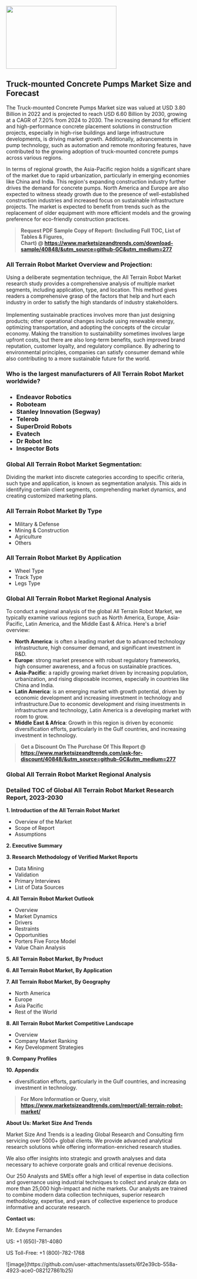 <p><img class="alignnone size-medium wp-image-20088" src="https://ffe5etoiles.com/wp-content/uploads/2024/12/MST1-300x171.png" alt="" width="300" height="171" /></p><h2>Truck-mounted Concrete Pumps Market Size and Forecast</h2><p>The Truck-mounted Concrete Pumps Market size was valued at USD 3.80 Billion in 2022 and is projected to reach USD 6.60 Billion by 2030, growing at a CAGR of 7.20% from 2024 to 2030. The increasing demand for efficient and high-performance concrete placement solutions in construction projects, especially in high-rise buildings and large infrastructure developments, is driving market growth. Additionally, advancements in pump technology, such as automation and remote monitoring features, have contributed to the growing adoption of truck-mounted concrete pumps across various regions.</p><p>In terms of regional growth, the Asia-Pacific region holds a significant share of the market due to rapid urbanization, particularly in emerging economies like China and India. This region's expanding construction industry further drives the demand for concrete pumps. North America and Europe are also expected to witness steady growth due to the presence of well-established construction industries and increased focus on sustainable infrastructure projects. The market is expected to benefit from trends such as the replacement of older equipment with more efficient models and the growing preference for eco-friendly construction practices.</p></p><blockquote id="" class=""><strong>Request PDF Sample Copy of Report: (Including Full TOC, List of Tables &amp; Figures, Chart)&nbsp;@&nbsp;<strong><a href="https://www.marketsizeandtrends.com/download-sample/40848/&utm_source=github-GC&utm_medium=277" target="_blank">https://www.marketsizeandtrends.com/download-sample/40848/&utm_source=github-GC&utm_medium=277</a></strong></strong></blockquote><h3 id="" class="">All Terrain Robot Market&nbsp;Overview and Projection:</h3><p id="" class="">Using a deliberate segmentation technique, the All Terrain Robot Market research study provides a comprehensive analysis of multiple market segments, including application, type, and location. This method gives readers a comprehensive grasp of the factors that help and hurt each industry in order to satisfy the high standards of industry stakeholders. <br /> <br />Implementing sustainable practices involves more than just designing products; other operational changes include using renewable energy, optimizing transportation, and adopting the concepts of the circular economy. Making the transition to sustainability sometimes involves large upfront costs, but there are also long-term benefits, such improved brand reputation, customer loyalty, and regulatory compliance. By adhering to environmental principles, companies can satisfy consumer demand while also contributing to a more sustainable future for the world.</p><h3 id="" class="">Who is the largest manufacturers of&nbsp;All Terrain Robot Market worldwide?</h3><h3 class=""><p><ul><li>Endeavor Robotics </li><li> Roboteam </li><li> Stanley Innovation (Segway) </li><li> Telerob </li><li> SuperDroid Robots </li><li> Evatech </li><li> Dr Robot Inc </li><li> Inspector Bots</li></ul></p></h3><h3 id="" class="">Global&nbsp;All Terrain Robot Market Segmentation:</h3><p id="" class="">Dividing the market into discrete categories according to specific criteria, such type and application, is known as segmentation analysis. This aids in identifying certain client segments, comprehending market dynamics, and creating customized marketing plans.</p><h3 id="" class="">All Terrain Robot Market&nbsp;By Type</h3><p><p><ul><li>Military & Defense </li><li> Mining & Construction </li><li> Agriculture </li><li> Others</p></li></ul></p></p><h3 id="" class="">All Terrain Robot Market&nbsp;By Application</h3><p class=""><p><ul><li>Wheel Type </li><li> Track Type </li><li> Legs Type</li></ul></p></p><h3 id="" class="">Global All Terrain Robot Market Regional Analysis</h3><p id="" class="">To conduct a regional analysis of the global All Terrain Robot Market, we typically examine various regions such as North America, Europe, Asia-Pacific, Latin America, and the Middle East &amp; Africa. Here's a brief overview:</p><ul><li><strong>North America</strong>: is often a leading market due to advanced technology infrastructure, high consumer demand, and significant investment in R&amp;D.</li><li><strong>Europe</strong>: strong market presence with robust regulatory frameworks, high consumer awareness, and a focus on sustainable practices.</li><li><strong>Asia-Pacific</strong>: a rapidly growing market driven by increasing population, urbanization, and rising disposable incomes, especially in countries like China and India.</li><li><strong>Latin America</strong>: is an emerging market with growth potential, driven by economic development and increasing investment in technology and infrastructure.Due to economic development and rising investments in infrastructure and technology, Latin America is a developing market with room to grow.</li><li><strong>Middle East &amp; Africa</strong>: Growth in this region is driven by economic diversification efforts, particularly in the Gulf countries, and increasing investment in technology.</li></ul><blockquote id="" class=""><strong>Get a Discount On The Purchase Of This Report @ <strong><a href="https://www.marketsizeandtrends.com/ask-for-discount/40848/&utm_source=github-GC&utm_medium=277" target="_blank">https://www.marketsizeandtrends.com/ask-for-discount/40848/&utm_source=github-GC&utm_medium=277</a></strong></strong></blockquote><h3 id="" class="">Global All Terrain Robot Market Regional Analysis</h3><h3 id="" class="">Detailed TOC of Global All Terrain Robot Market Research Report, 2023-2030</h3><p id="" class=""><strong>1. Introduction of the All Terrain Robot Market</strong></p><ul><li>Overview of the Market</li><li>Scope of Report</li><li>Assumptions</li></ul><p id="" class=""><strong>2. Executive Summary</strong></p><p id="" class=""><strong>3. Research Methodology of Verified Market Reports</strong></p><ul><li>Data Mining</li><li>Validation</li><li>Primary Interviews</li><li>List of Data Sources</li></ul><p id="" class=""><strong>4. All Terrain Robot Market Outlook</strong></p><ul><li>Overview</li><li>Market Dynamics</li><li>Drivers</li><li>Restraints</li><li>Opportunities</li><li>Porters Five Force Model</li><li>Value Chain Analysis</li></ul><p id="" class=""><strong>5. All Terrain Robot Market, By Product</strong></p><p id="" class=""><strong>6. All Terrain Robot Market, By Application</strong></p><p id="" class=""><strong>7. All Terrain Robot Market, By Geography</strong></p><ul><li>North America</li><li>Europe</li><li>Asia Pacific</li><li>Rest of the World</li></ul><p id="" class=""><strong>8. All Terrain Robot Market Competitive Landscape</strong></p><ul><li>Overview</li><li>Company Market Ranking</li><li>Key Development Strategies</li></ul><p id="" class=""><strong>9. Company Profiles</strong></p><p id="" class=""><strong>10. Appendix</strong></p><ul><li>diversification efforts, particularly in the Gulf countries, and increasing investment in technology.</li></ul><blockquote id="" class=""><strong>For More Information or Query, visit <strong><strong><a href="https://www.marketsizeandtrends.com/report/all-terrain-robot-market/" target="_blank">https://www.marketsizeandtrends.com/report/all-terrain-robot-market/</a></strong></strong></strong></blockquote><p id="" class=""><strong>About Us: Market Size And Trends</strong></p><p id="" class="">Market Size And Trends is a leading Global Research and Consulting firm servicing over 5000+ global clients. We provide advanced analytical research solutions while offering information-enriched research studies.</p><p id="" class="">We also offer insights into strategic and growth analyses and data necessary to achieve corporate goals and critical revenue decisions.</p><p id="" class="">Our 250 Analysts and SMEs offer a high level of expertise in data collection and governance using industrial techniques to collect and analyze data on more than 25,000 high-impact and niche markets. Our analysts are trained to combine modern data collection techniques, superior research methodology, expertise, and years of collective experience to produce informative and accurate research.</p><p id="" class=""><strong>Contact us:</strong></p><p id="" class="">Mr. Edwyne Fernandes</p><p id="" class="">US: +1 (650)-781-4080</p><p id="" class="">US Toll-Free: +1 (800)-782-1768</p>
![image](https://github.com/user-attachments/assets/6f2e39cb-558a-4923-ace0-082127861b25)
